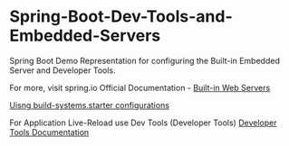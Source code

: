 # Spring-Boot-Dev-Tools-and-Embedded-Servers
 Spring Boot Demo Representation for configuring the Built-in Embedded Server and Developer Tools.
 
For more, visit spring.io Official Documentation - [Built-in Web Servers](https://docs.spring.io/spring-boot/how-to/webserver.html)

[Uisng build-systems.starter configurations](https://docs.spring.io/spring-boot/docs/current/reference/html/using.html#using.build-systems.starters)

For Application Live-Reload use Dev Tools (Developer Tools) [Developer Tools Documentation](https://docs.spring.io/spring-boot/reference/using/devtools.html)
